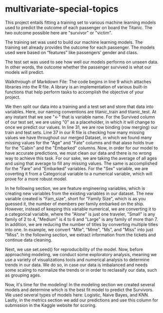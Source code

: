 # multivariate-special-topics
This project entails fitting a training set to various machine learning models used to predict the outcome of each passenger on board the Titanic. The two outcome possible here are "survivor" or "victim". 

The training set was used to build our machine learning models. The training set already provides the outcome for each passenger. The models used were based on “features” like passengers’ gender and class. 

The test set was used to see how well our models performs on unseen data. In other words, the outcome whether the passenger survived is what our models will predict. 

Walkthrough of Markdown File:
The code begins in line 9 which attaches libraries into the R file. A library is an implementation of various built-in functions that help perform tasks to accomplish the objective of your project.

We then split our data into a training and a test set and store that data into variables. Here, our naming conventions are titanic_train and titanic_test. At any instant that we see "<-" that is variable name. For the Survived column of our test set, we are using "0" as a placeholder, in which it will change to once we predict our values. In line 31, we are row binding (row merging) our train and test sets. Line 37 in our R file is checking how many missing values we have throughout our merged Dataset, in which we found many missing values for the "Age" and "Fate" columns and that alaso holds true for the "Cabin" and the "Embarked" columns. Now, in order for our model to have accurate predictions, we must clean our data and there is no wrong way to achieve this task. For our sake, we are taking the average of all ages and using that average to fill any missing values. The same is accomplished for the "Fare" and "Embarked" variables. For the "Sex" variable, we are coverting it from a Categorical variable to a numerical variable, which will prove for a more robust model. 

In he following section, we are feature engineering variables, which is creating new variables from the existing variables in our dataset. The new variable created is "Fam_size", short for "Family Size", which is as you guessed it, the number of members per family embarked on the ship. However, instead of keeping this variable numerical, we are converting it to a categorical variable, where the "Alone" is just one traveler, "Small" is any family of 2 to 4, "Medium" is 4 to 6 and "Large" is any family of more than 7. In addition, we are reducing the number of titles by converting multiple titles into one. In example, we convert "Mlle", "Mme", "Ms", and "Miss" into just "Miss". In the following section, we extract information from the tickets and continue data cleaning.

Next, we use set.seed() for reproducibility of the model. Now, before approaching modeling, we conduct some exploratory analysis, meaning we use a variety of visualizations tools and numerical analysis to determine trends in our data. We do so, in case our data is imbalanced and needs some scaling to normalize the trends or in order to reclassify our data, such as grouping ages.

Now, it's time for the modeling! In the modeling section we created several models and determine which is the best fit model to predict the Survivors. We used several types of models here: Logistic, Naive Bayes, and KNN. Lastly, in the metrics section we add our predictions and use this column for submission in the Kaggle website for scoring.
